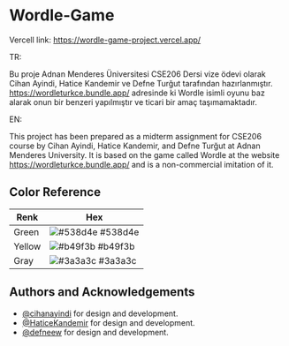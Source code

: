 
# Wordle-Game

Vercell link:
https://wordle-game-project.vercel.app/

TR: 

Bu proje Adnan Menderes Üniversitesi CSE206 Dersi vize ödevi olarak Cihan Ayindi, Hatice Kandemir ve Defne Turğut tarafından hazırlanmıştır. https://wordleturkce.bundle.app/ adresinde ki Wordle isimli oyunu baz alarak onun bir benzeri yapılmıştır ve ticari bir amaç taşımamaktadır. 

EN:

This project has been prepared as a midterm assignment for CSE206 course by Cihan Ayindi, Hatice Kandemir, and Defne Turğut at Adnan Menderes University. It is based on the game called Wordle at the website https://wordleturkce.bundle.app/ and is a non-commercial imitation of it.

## Color Reference

| Renk             | Hex                                                                |
| ----------------- | ------------------------------------------------------------------ |
| Green  | ![#538d4e](https://via.placeholder.com/10/538d4e?text=+) #538d4e |
| Yellow | ![#b49f3b](https://via.placeholder.com/10/b49f3b?text=+) #b49f3b |
| Gray | ![#3a3a3c](https://via.placeholder.com/10/3a3a3c?text=+) #3a3a3c |

## Authors and Acknowledgements

- [@cihanayindi](https://www.github.com/cihanayindi) for design and development.
- [@HaticeKandemir](https://www.github.com/HaticeKandemir) for design and development.
- [@defneew](https://www.github.com/defneew) for design and development.

  
